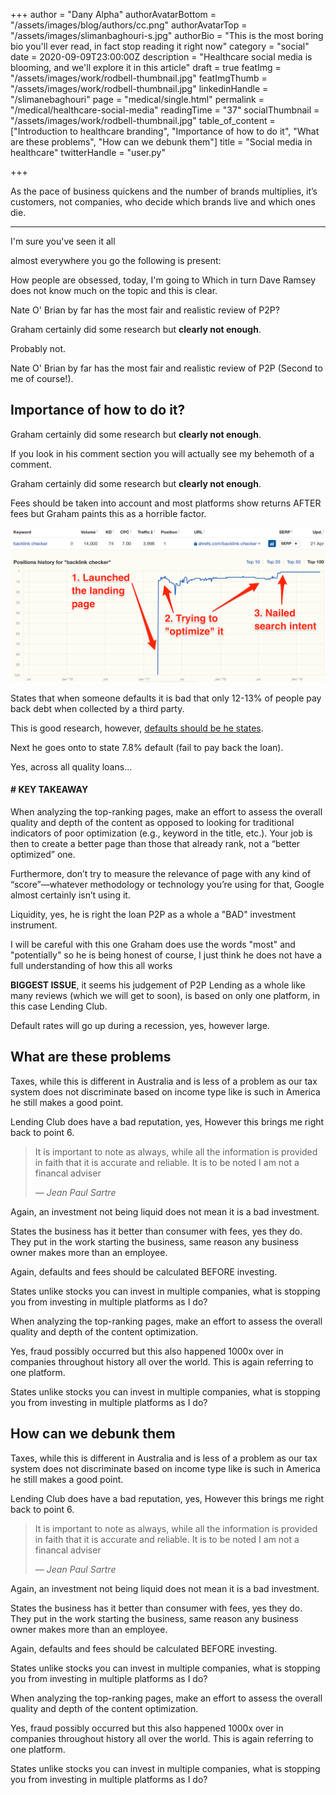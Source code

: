 +++
author = "Dany Alpha"
authorAvatarBottom = "/assets/images/blog/authors/cc.png"
authorAvatarTop = "/assets/images/slimanbaghouri-s.jpg"
authorBio = "This is the most boring bio you'll ever read, in fact stop reading it right now"
category = "social"
date = 2020-09-09T23:00:00Z
description = "Healthcare social media is blooming, and we'll explore it in this article"
draft = true
featImg = "/assets/images/work/rodbell-thumbnail.jpg"
featImgThumb = "/assets/images/work/rodbell-thumbnail.jpg"
linkedinHandle = "/slimanebaghouri"
page = "medical/single.html"
permalink = "/medical/healthcare-social-media"
readingTime = "37"
socialThumbnail = "/assets/images/work/rodbell-thumbnail.jpg"
table_of_content = ["Introduction to healthcare branding", "Importance of how to do it", "What are these problems", "How can we debunk them"]
title = "Social media in healthcare"
twitterHandle = "user.py"

+++
<section  id="Introductiontohealthcarebranding">
<p>
As the pace of business quickens and the number of brands multiplies, it’s customers, not companies, who decide which brands live and which ones die.
<hr>
</p>
<p>I'm sure you've seen it all</p>
 <p>almost everywhere you go the following is present:</p>
<p>How people are obsessed, today, I'm going to Which in turn Dave Ramsey does not know much on the topic and this is clear.</p>
<!--more--> 
<p>
Nate O' Brian by far has the most fair and realistic review of P2P?

</p>
<p>

Graham certainly did some research but <strong>clearly not enough</strong>. 
</p>

<p>Probably not.</p>
<p>

Nate O' Brian by far has the most fair and realistic review of P2P (Second to me of course!). 

</p>
</section>


<section id="Importanceofhowtodoit">

<h2 class="bold">Importance of how to do it?</h2>

<p>

Graham certainly did some research but <strong>clearly not enough</strong>. 
</p>

<p>
	If you look in his comment section you will actually see my behemoth of a comment.
</p>
<p>

Graham certainly did some research but <strong>clearly not enough</strong>. 
</p>

<p>

Fees should be taken into account and most platforms show returns AFTER fees but Graham paints this as a horrible factor.

</p>

<img loading="lazy" src="/assets/images/blog/posts/content/keyword.png" alt="Keyword Report" >

<p>

States that when someone defaults it is bad that only 12-13% of people pay back debt when collected by a third party.

</p>

<p>This is good research, however, <a href="#">defaults should be he states</a>.</p>
<p>

Next he goes onto to state 7.8% default (fail to pay back the loan). 
</p>

<p>Yes, across all quality loans...</p>

<div class="takeaway">
	<h4># KEY TAKEAWAY</h4>
	<p>When analyzing the top-ranking pages, make an effort to assess the overall quality and depth of the content as opposed to looking for traditional indicators of poor optimization (e.g., keyword in the title, etc.). Your job is then to create a better page than those that already rank, not a “better optimized” one.</p>
	<p>Furthermore, don’t try to measure the relevance of page with any kind of “score”—whatever methodology or technology you’re using for that, Google almost certainly isn’t using it.
</p>
</div>


<p>

Liquidity, yes, he is right the loan  P2P as a whole a "BAD" investment instrument. 

</p>

<p>

I will be careful with this one Graham does use the words "most" and "potentially" so he is being honest of course, I just think he does not have a full understanding of how this all works 

</p>

<p>

<b>BIGGEST ISSUE</b>, it seems his judgement of P2P Lending as a whole like many reviews (which we will get to soon), is based on only one platform, in this case Lending Club. 

</p>

<p>

Default rates will go up during a recession, yes, however large.

</p>
</section>

<section id="Whataretheseproblems">

<h2>What are these problems</h2>

<p>

Taxes, while this is different in Australia and is less of a problem as our tax system does not discriminate based on income type like is such in America he still makes a good point.

</p>

<p>

Lending Club does have a bad reputation, yes, However this brings me right back to point 6. 

</p>
<blockquote>

<p>

It is important to note as always, while all the information is provided in faith that it is accurate and reliable. It is to be noted I am not a financal adviser

<p>    
<cite>― Jean Paul Sartre</cite>
</blockquote>

<p>

Again, an investment not being liquid does not mean it is a bad investment.

</p>

<p>

States the business has it better than consumer with fees, yes they do. They put in the work starting the business, same reason any business owner makes more than an employee.

</p>

<p>

Again, defaults and fees should be calculated BEFORE investing.

</p>

<p>

States unlike stocks you can invest in multiple companies, what is stopping you from investing in multiple platforms as I do? 

</p>

<div class="note">
	<p>When analyzing the top-ranking pages, make an effort to assess the overall quality and depth of the content 	optimization.</p>
</div>
<p>

Yes, fraud possibly occurred but this also happened 1000x over in companies throughout history all over the world. This is again referring to one platform. 

</p>


<p>

States unlike stocks you can invest in multiple companies, what is stopping you from investing in multiple platforms as I do? 

</p>
</section>

<section id="Howcanwedebunkthem">

<h2>How can we debunk them</h2>

<p>

Taxes, while this is different in Australia and is less of a problem as our tax system does not discriminate based on income type like is such in America he still makes a good point.

</p>

<p>

Lending Club does have a bad reputation, yes, However this brings me right back to point 6. 

</p>
<blockquote>

<p>

It is important to note as always, while all the information is provided in faith that it is accurate and reliable. It is to be noted I am not a financal adviser

<p>    
<cite>― Jean Paul Sartre</cite>
</blockquote>

<p>

Again, an investment not being liquid does not mean it is a bad investment.

</p>

<p>

States the business has it better than consumer with fees, yes they do. They put in the work starting the business, same reason any business owner makes more than an employee.

</p>

<p>

Again, defaults and fees should be calculated BEFORE investing.

</p>

<p>

States unlike stocks you can invest in multiple companies, what is stopping you from investing in multiple platforms as I do? 

</p>

<div class="note">
	<p>When analyzing the top-ranking pages, make an effort to assess the overall quality and depth of the content 	optimization.</p>
</div>
<p>

Yes, fraud possibly occurred but this also happened 1000x over in companies throughout history all over the world. This is again referring to one platform. 

</p>


<p>

States unlike stocks you can invest in multiple companies, what is stopping you from investing in multiple platforms as I do? 

</p>
</section>